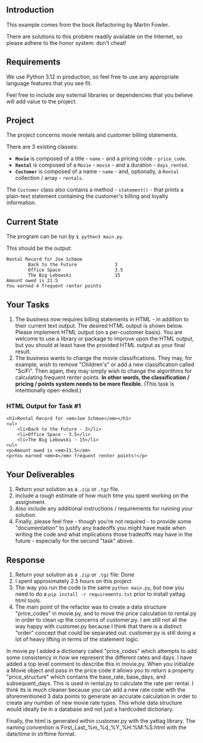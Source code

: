 ## Introduction

This example comes from the book Refactoring by Martin Fowler.

There are solutions to this problem readily available on the Internet, so please adhere to the honor system: don't cheat!

## Requirements

We use Python 3.12 in production, so feel free to use any appropriate language features that you see fit.

Feel free to include any external libraries or dependencies that you believe will add value to the project.

## Project

The project concerns movie rentals and customer billing statements.

There are 3 existing classes:

- **`Movie`** is composed of a title - `name` - and a pricing code - `price_code`.
- **`Rental`** is composed of a `Movie` - `movie` - and a duration - `days_rented`.
- **`Customer`** is composed of a name - `name` - and, optionally, a `Rental` collection / array - `rentals`.

The `Customer` class also contains a method - `statement()` - that prints a plain-text statement containing the customer's billing and loyalty information.

## Current State

The program can be run by `$ python3 main.py`.

This should be the output:

```
Rental Record for Joe Schmoe
        Back to the Future              3
        Office Space                    3.5
        The Big Lebowski                15
Amount owed is 21.5
You earned 4 frequent renter points

```

## Your Tasks

1. The business now requires billing statements in HTML - in addition to their current text output. The desired HTML output is shown below. Please implement HTML output (on a per-customer basis). You are welcome to use a library or package to improve upon the HTML output, but you should at least have the provided HTML output as your final result.
2. The business wants to change the movie classifications. They may, for example, wish to remove "Children's" or add a new classification called "SciFi". Then again, they may simply wish to change the algorithms for calculating frequent renter points. **In other words, the classification / pricing / points system needs to be more flexible.** (This task is intentionally open-ended.)

### HTML Output for Task #1

```
<h1>Rental Record for <em>Joe Schmoe</em></h1>
<ul>
    <li>Back to the Future - 3</li>
    <li>Office Space - 3.5</li>
    <li>The Big Lebowski - 15</li>
<ul>
<p>Amount owed is <em>21.5</em>
<p>You earned <em>4</em> frequent renter points!</p>
```

## Your Deliverables

1. Return your solution as a `.zip` or `.tgz` file.
2. Include a rough estimate of how much time you spent working on the assignment.
3. Also include any additional instructions / requirements for running your solution.
4. Finally, please feel free - though you're not required - to provide some "documentation" to justify any tradeoffs you might have made when writing the code and what implications those tradeoffs may have in the future - especially for the second "task" above.

## Response
1. Return your solution as a `.zip` or `.tgz` file: Done
2. I spent approximately 2.5 hours on this project
3. The way you run the code is the same `python main.py`, but now you need to do a `pip install -r requirements.txt` prior to install yattag html tools.
4. The main point of the refactor was to create a data structure "price_codes" in movie.py, and to move the price calculation to rental.py in order to clean up the concerns of customer.py. I am still not all the way happy with customer.py because I think that there is a distinct "order" concept that could be separated out. customer.py is still doing a lot of heavy lifting in terms of the statement logic.

In movie.py I added a dictionary called "price_codes" which attempts to add some consistency in how we represent the different rates and days. I have added a top level comment to describe this in movie.py. When you initialize a Movie object and pass in the price code it allows you to return a property "price_structure" which contains the base_rate, base_days, and subsequent_days. This is used in rental.py to calculate the rate per rental. I think its is much cleaner because you can add a new rate code with the aforementioned 3 data points to generate an accurate calculation in order to create any number of new movie rate types. This whole data structure would ideally be in a database and not just a hardcoded dictionary. 

Finally, the html is generated within customer.py with the yattag library. The naming convention is 
First_Last_%m_%d_%Y_%H:%M:%S.html with the date/time in strftime format.